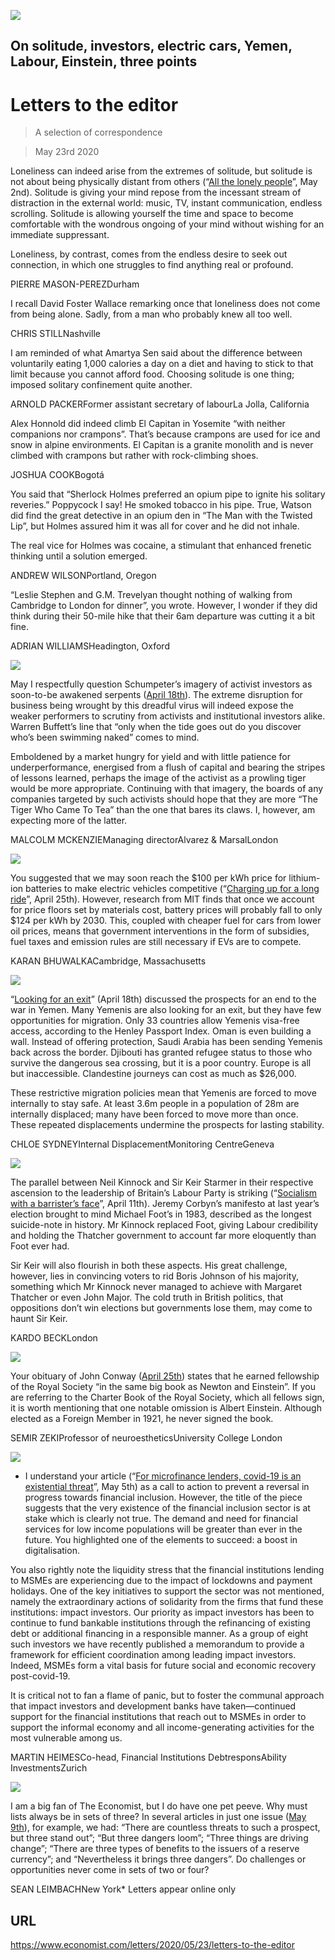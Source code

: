 ![](./images/20200502_BKD001_0.jpg)

## On solitude, investors, electric cars, Yemen, Labour, Einstein, three points

# Letters to the editor

> A selection of correspondence

> May 23rd 2020

Loneliness can indeed arise from the extremes of solitude, but solitude is not about being physically distant from others (“[All the lonely people](https://www.economist.com//books-and-arts/2020/04/30/solitude-has-always-been-both-a-blessing-and-a-curse)”, May 2nd). Solitude is giving your mind repose from the incessant stream of distraction in the external world: music, TV, instant communication, endless scrolling. Solitude is allowing yourself the time and space to become comfortable with the wondrous ongoing of your mind without wishing for an immediate suppressant.

Loneliness, by contrast, comes from the endless desire to seek out connection, in which one struggles to find anything real or profound.

PIERRE MASON-PEREZDurham

I recall David Foster Wallace remarking once that loneliness does not come from being alone. Sadly, from a man who probably knew all too well.

CHRIS STILLNashville

I am reminded of what Amartya Sen said about the difference between voluntarily eating 1,000 calories a day on a diet and having to stick to that limit because you cannot afford food. Choosing solitude is one thing; imposed solitary confinement quite another.

ARNOLD PACKERFormer assistant secretary of labourLa Jolla, California

Alex Honnold did indeed climb El Capitan in Yosemite “with neither companions nor crampons”. That’s because crampons are used for ice and snow in alpine environments. El Capitan is a granite monolith and is never climbed with crampons but rather with rock-climbing shoes.

JOSHUA COOKBogotá

You said that “Sherlock Holmes preferred an opium pipe to ignite his solitary reveries.” Poppycock I say! He smoked tobacco in his pipe. True, Watson did find the great detective in an opium den in “The Man with the Twisted Lip”, but Holmes assured him it was all for cover and he did not inhale.

The real vice for Holmes was cocaine, a stimulant that enhanced frenetic thinking until a solution emerged.

ANDREW WILSONPortland, Oregon

“Leslie Stephen and G.M. Trevelyan thought nothing of walking from Cambridge to London for dinner”, you wrote. However, I wonder if they did think during their 50-mile hike that their 6am departure was cutting it a bit fine.

ADRIAN WILLIAMSHeadington, Oxford



![](./images/20200418_WBD000.jpg)

May I respectfully question Schumpeter’s imagery of activist investors as soon-to-be awakened serpents ([April 18th](https://www.economist.com//business/2020/04/18/activist-investors-have-gone-quiet-during-the-pandemic)). The extreme disruption for business being wrought by this dreadful virus will indeed expose the weaker performers to scrutiny from activists and institutional investors alike. Warren Buffett’s line that “only when the tide goes out do you discover who’s been swimming naked” comes to mind.

Emboldened by a market hungry for yield and with little patience for underperformance, energised from a flush of capital and bearing the stripes of lessons learned, perhaps the image of the activist as a prowling tiger would be more appropriate. Continuing with that imagery, the boards of any companies targeted by such activists should hope that they are more “The Tiger Who Came To Tea” than the one that bares its claws. I, however, am expecting more of the latter.

MALCOLM MCKENZIEManaging directorAlvarez & MarsalLondon



![](./images/20200425_BBP002.jpg)

You suggested that we may soon reach the $100 per kWh price for lithium-ion batteries to make electric vehicles competitive (“[Charging up for a long ride](https://www.economist.com//briefing/2020/04/25/lithium-remains-the-car-battery-material-of-choice)”, April 25th). However, research from MIT finds that once we account for price floors set by materials cost, battery prices will probably fall to only $124 per kWh by 2030. This, coupled with cheaper fuel for cars from lower oil prices, means that government interventions in the form of subsidies, fuel taxes and emission rules are still necessary if EVs are to compete.

KARAN BHUWALKACambridge, Massachusetts



![](./images/20200418_MAP501_0.jpg)

“[Looking for an exit](https://www.economist.com//middle-east-and-africa/2020/04/18/saudi-arabia-looks-for-an-exit-to-the-war-in-yemen)” (April 18th) discussed the prospects for an end to the war in Yemen. Many Yemenis are also looking for an exit, but they have few opportunities for migration. Only 33 countries allow Yemenis visa-free access, according to the Henley Passport Index. Oman is even building a wall. Instead of offering protection, Saudi Arabia has been sending Yemenis back across the border. Djibouti has granted refugee status to those who survive the dangerous sea crossing, but it is a poor country. Europe is all but inaccessible. Clandestine journeys can cost as much as $26,000.

These restrictive migration policies mean that Yemenis are forced to move internally to stay safe. At least 3.6m people in a population of 28m are internally displaced; many have been forced to move more than once. These repeated displacements undermine the prospects for lasting stability.

CHLOE SYDNEYInternal DisplacementMonitoring CentreGeneva



![](./images/20200411_BRP002.jpg)

The parallel between Neil Kinnock and Sir Keir Starmer in their respective ascension to the leadership of Britain’s Labour Party is striking (“[Socialism with a barrister’s face](https://www.economist.com//britain/2020/04/11/keir-starmer-labours-electable-new-leader)”, April 11th). Jeremy Corbyn’s manifesto at last year’s election brought to mind Michael Foot’s in 1983, described as the longest suicide-note in history. Mr Kinnock replaced Foot, giving Labour credibility and holding the Thatcher government to account far more eloquently than Foot ever had.

Sir Keir will also flourish in both these aspects. His great challenge, however, lies in convincing voters to rid Boris Johnson of his majority, something which Mr Kinnock never managed to achieve with Margaret Thatcher or even John Major. The cold truth in British politics, that oppositions don’t win elections but governments lose them, may come to haunt Sir Keir.

KARDO BECKLondon



![](./images/20200425_OBP001.jpg)

Your obituary of John Conway ([April 25th](https://www.economist.com//obituary/2020/04/23/john-conway-died-on-april-11th)) states that he earned fellowship of the Royal Society “in the same big book as Newton and Einstein”. If you are referring to the Charter Book of the Royal Society, which all fellows sign, it is worth mentioning that one notable omission is Albert Einstein. Although elected as a Foreign Member in 1921, he never signed the book.

SEMIR ZEKIProfessor of neuroestheticsUniversity College London



![](./images/20200509_FNP501_0.jpg)

* I understand your article (“[For microfinance lenders, covid-19 is an existential threat](https://www.economist.com//finance-and-economics/2020/05/05/for-microfinance-lenders-covid-19-is-an-existential-threat)”, May 5th) as a call to action to prevent a reversal in progress towards financial inclusion. However, the title of the piece suggests that the very existence of the financial inclusion sector is at stake which is clearly not true. The demand and need for financial services for low income populations will be greater than ever in the future. You highlighted one of the elements to succeed: a boost in digitalisation.

You also rightly note the liquidity stress that the financial institutions lending to MSMEs are experiencing due to the impact of lockdowns and payment holidays. One of the key initiatives to support the sector was not mentioned, namely the extraordinary actions of solidarity from the firms that fund these institutions: impact investors. Our priority as impact investors has been to continue to fund bankable institutions through the refinancing of existing debt or additional financing in a responsible manner. As a group of eight such investors we have recently published a memorandum to provide a framework for efficient coordination among leading impact investors. Indeed, MSMEs form a vital basis for future social and economic recovery post-covid-19.

It is critical not to fan a flame of panic, but to foster the communal approach that impact investors and development banks have taken—continued support for the financial institutions that reach out to MSMEs in order to support the informal economy and all income-generating activities for the most vulnerable among us.

MARTIN HEIMESCo-head, Financial Institutions DebtresponsAbility InvestmentsZurich



![](./images/20200509_LDD001.jpg)

I am a big fan of The Economist, but I do have one pet peeve. Why must lists always be in sets of three? In several articles in just one issue ([May 9th](https://www.economist.com//printedition/2020-05-09)), for example, we had: “There are countless threats to such a prospect, but three stand out”; “But three dangers loom”; “Three things are driving change”; “There are three types of benefits to the issuers of a reserve currency”; and “Nevertheless it brings three dangers”. Do challenges or opportunities never come in sets of two or four?

SEAN LEIMBACHNew York* Letters appear online only

## URL

https://www.economist.com/letters/2020/05/23/letters-to-the-editor
